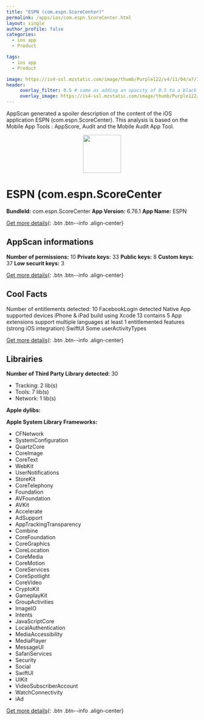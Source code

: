 ```yaml
---
title: "ESPN (com.espn.ScoreCenter)"
permalink: /apps/ios/com.espn.ScoreCenter.html
layout: single
author_profile: false
categories: 
  - ios app 
  - Product 

tags: 
  - ios app 
  - Product 

image: https://is4-ssl.mzstatic.com/image/thumb/Purple122/v4/11/04/a7/1104a789-0f0c-76ea-b86c-56e00c5eefcc/AppIcon-0-1x_U007emarketing-0-7-0-85-220.png/512x512bb.jpg
header: 
     overlay_filter: 0.5 # same as adding an opacity of 0.5 to a black background
     overlay_image: https://is4-ssl.mzstatic.com/image/thumb/Purple122/v4/11/04/a7/1104a789-0f0c-76ea-b86c-56e00c5eefcc/AppIcon-0-1x_U007emarketing-0-7-0-85-220.png/512x512bb.jpg
---
```

AppScan generated a spoiler description of the content of the iOS application ESPN (com.espn.ScoreCenter). This analysis is based on the Mobile App Tools : AppScore, Audit and the Mobile Audit App Tool.

  
  
<div style="text-align: center;"><img src="https://is4-ssl.mzstatic.com/image/thumb/Purple122/v4/11/04/a7/1104a789-0f0c-76ea-b86c-56e00c5eefcc/AppIcon-0-1x_U007emarketing-0-7-0-85-220.png/512x512bb.jpg" width="100" height="100"></div>  
  
# ESPN (com.espn.ScoreCenter

**BundleId:** com.espn.ScoreCenter
**App Version:** 6.76.1
**App Name:** ESPN


[Get more details](/pricing.html){: .btn .btn--info .align-center}  
  
## AppScan informations 

**Number of permissions:** 10
**Private keys:** 33
**Public keys:** 8
**Custom keys:** 37
**Low securit keys:** 3
  
[Get more details](/pricing.html){: .btn .btn--info .align-center}

## Cool Facts

Number of entitlements detected: 10
FacebookLogin detected
Native App
supported devices iPhone & iPad
build using Xcode 13
contains 5 App extensions
support multiple languages
at least 1 entitlemented features (strong iOS integration)
SwiftUI
Some userActivityTypes
  
[Get more details](/pricing.html){: .btn .btn--info .align-center}

## Librairies 
**Number of Third Party Library detected:** 30
- Tracking: 2 lib(s)
- Tools: 7 lib(s)
- Network: 1 lib(s)

**Apple dylibs:**


**Apple System Library Frameworks:**
- CFNetwork
- SystemConfiguration
- QuartzCore
- CoreImage
- CoreText
- WebKit
- UserNotifications
- StoreKit
- CoreTelephony
- Foundation
- AVFoundation
- AVKit
- Accelerate
- AdSupport
- AppTrackingTransparency
- Combine
- CoreFoundation
- CoreGraphics
- CoreLocation
- CoreMedia
- CoreMotion
- CoreServices
- CoreSpotlight
- CoreVideo
- CryptoKit
- GameplayKit
- GroupActivities
- ImageIO
- Intents
- JavaScriptCore
- LocalAuthentication
- MediaAccessibility
- MediaPlayer
- MessageUI
- SafariServices
- Security
- Social
- SwiftUI
- UIKit
- VideoSubscriberAccount
- WatchConnectivity
- iAd


  
[Get more details](/pricing.html){: .btn .btn--info .align-center}


